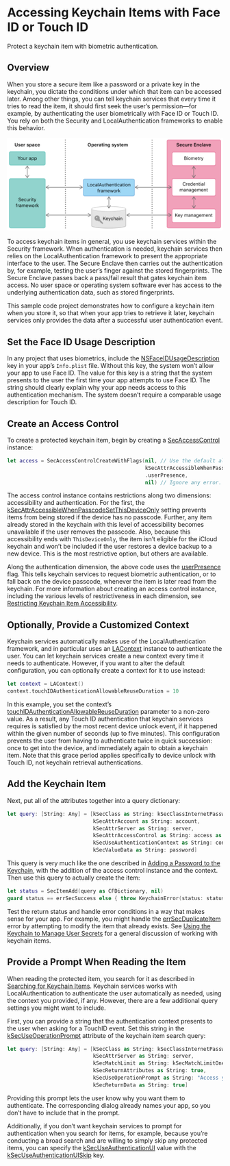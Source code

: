 #  Accessing Keychain Items with Face ID or Touch ID

Protect a keychain item with biometric authentication.

## Overview

When you store a secure item like a password or a private key in the keychain, you dictate the conditions under which that item can be accessed later. Among other things, you can tell keychain services that every time it tries to read the item, it should first seek the user’s permission—for example, by authenticating the user biometrically with Face ID or Touch ID. You rely on both the Security and LocalAuthentication frameworks to enable this behavior. 

![Diagram showing the relationships among the Security and LocalAuthentication frameworks, and the Secure Enclave, to securely store keychain items.](Documentation/Overview.png)

To access keychain items in general, you use keychain services within the Security framework. When authentication is needed, keychain services then relies on the LocalAuthentication framework to present the appropriate interface to the user. The Secure Enclave then carries out the authentication by, for example, testing the user’s finger against the stored fingerprints. The Secure Enclave passes back a pass/fail result that gates keychain item access. No user space or operating system software ever has access to the underlying authentication data, such as stored fingerprints.

This sample code project demonstrates how to configure a keychain item when you store it, so that when your app tries to retrieve it later, keychain services only provides the data after a successful user authentication event.

## Set the Face ID Usage Description

In any project that uses biometrics, include the [NSFaceIDUsageDescription](https://developer.apple.com/library/content/documentation/General/Reference/InfoPlistKeyReference/Articles/CocoaKeys.html#//apple_ref/doc/uid/TP40009251-SW75) key in your app’s `Info.plist` file. Without this key, the system won’t allow your app to use Face ID. The value for this key is a string that the system presents to the user the first time your app attempts to use Face ID. The string should clearly explain why your app needs access to this authentication mechanism. The system doesn’t require a comparable usage description for Touch ID.

## Create an Access Control

To create a protected keychain item, begin by creating a [SecAccessControl](https://developer.apple.com/documentation/security/secaccesscontrol) instance:

``` swift
let access = SecAccessControlCreateWithFlags(nil, // Use the default allocator.
                                             kSecAttrAccessibleWhenPasscodeSetThisDeviceOnly,
                                             .userPresence,
                                             nil) // Ignore any error.
```

The access control instance contains restrictions along two dimensions: accessibility and authentication. For the first, the [kSecAttrAccessibleWhenPasscodeSetThisDeviceOnly](https://developer.apple.com/documentation/security/ksecattraccessiblewhenpasscodesetthisdeviceonly) setting prevents items from being stored if the device has no passcode. Further, any item already stored in the keychain with this level of accessibility becomes unavailable if the user removes the passcode. Also, because this accessibility ends with `ThisDeviceOnly`, the item isn’t eligible for the iCloud keychain and won’t be included if the user restores a device backup to a new device. This is the most restrictive option, but others are available.

Along the authentication dimension, the above code uses the [userPresence](https://developer.apple.com/documentation/security/secaccesscontrolcreateflags/1392879-userpresence) flag. This tells keychain services to request biometric authentication, or to fall back on the device passcode, whenever the item is later read from the keychain. For more information about creating an access control instance, including the various levels of restrictiveness in each dimension, see [Restricting Keychain Item Accessibility](https://developer.apple.com/documentation/security/keychain_services/keychain_items/restricting_keychain_item_accessibility).

## Optionally, Provide a Customized Context

Keychain services automatically makes use of the LocalAuthentication framework, and in particular uses an [LAContext](https://developer.apple.com/documentation/localauthentication/lacontext) instance to authenticate the user. You can let keychain services create a new context every time it needs to authenticate. However, if you want to alter the default configuration, you can optionally create a context for it to use instead:

``` swift
let context = LAContext()
context.touchIDAuthenticationAllowableReuseDuration = 10
```

In this example, you set the context’s [touchIDAuthenticationAllowableReuseDuration](https://developer.apple.com/documentation/localauthentication/lacontext/1622329-touchidauthenticationallowablere) parameter to a non-zero value. As a result, any Touch ID authentication that keychain services requires is satisfied by the most recent device unlock event, if it happened within the given number of seconds (up to five minutes). This configuration prevents the user from having to authenticate twice in quick succession: once to get into the device, and immediately again to obtain a keychain item. Note that this grace period applies specifically to device unlock with Touch ID, not keychain retrieval authentications. 

## Add the Keychain Item

Next, put all of the attributes together into a query dictionary:

``` swift
let query: [String: Any] = [kSecClass as String: kSecClassInternetPassword,
                            kSecAttrAccount as String: account,
                            kSecAttrServer as String: server,
                            kSecAttrAccessControl as String: access as Any,
                            kSecUseAuthenticationContext as String: context,
                            kSecValueData as String: password]
```

This query is very much like the one described in [Adding a Password to the Keychain](https://developer.apple.com/documentation/security/keychain_services/keychain_items/adding_a_password_to_the_keychain), with the addition of the access control instance and the context. Then use this query to actually create the item:

``` swift
let status = SecItemAdd(query as CFDictionary, nil)
guard status == errSecSuccess else { throw KeychainError(status: status) }
```

Test the return status and handle error conditions in a way that makes sense for your app. For example, you might handle the [errSecDuplicateItem](https://developer.apple.com/documentation/security/errsecduplicateitem) error by attempting to modify the item that already exists. See [Using the Keychain to Manage User Secrets](https://developer.apple.com/documentation/security/keychain_services/keychain_items/using_the_keychain_to_manage_user_secrets) for a general discussion of working with keychain items.

## Provide a Prompt When Reading the Item

When reading the protected item, you search for it as described in [Searching for Keychain Items](https://developer.apple.com/documentation/security/keychain_services/keychain_items/searching_for_keychain_items). Keychain services works with LocalAuthentication to authenticate the user automatically as needed, using the context you provided, if any. However, there are a few additional query settings you might want to include.

First, you can provide a string that the authentication context presents to the user when asking for a TouchID event. Set this string in the [kSecUseOperationPrompt](https://developer.apple.com/documentation/security/ksecuseoperationprompt) attribute of the keychain item search query:

``` swift
let query: [String: Any] = [kSecClass as String: kSecClassInternetPassword,
                            kSecAttrServer as String: server,
                            kSecMatchLimit as String: kSecMatchLimitOne,
                            kSecReturnAttributes as String: true,
                            kSecUseOperationPrompt as String: "Access your password on the keychain",
                            kSecReturnData as String: true]
```

Providing this prompt lets the user know why you want them to authenticate. The corresponding dialog already names your app, so you don’t have to include that in the prompt.

Additionally, if you don’t want keychain services to prompt for authentication when you search for items, for example, because you’re conducting a broad search and are willing to simply skip any protected items, you can specify the [kSecUseAuthenticationUI](https://developer.apple.com/documentation/security/ksecuseauthenticationui) value with the [kSecUseAuthenticationUISkip](https://developer.apple.com/documentation/security/ksecuseauthenticationuiskip) key.
